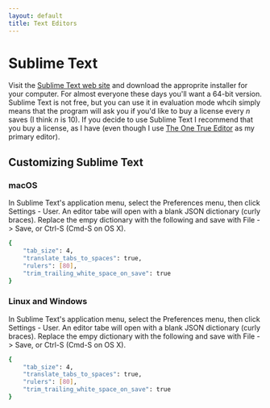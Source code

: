 ```yaml
---
layout: default
title: Text Editors
---
```


# Sublime Text

Visit the [Sublime Text web site](http://www.sublimetext.com/) and download the approprite installer for your computer. For almost everyone these days you'll want a 64-bit version. Sublime Text is not free, but you can use it in evaluation mode whcih simply means that the program will ask you if you'd like to buy a license every *n* saves (I think *n* is 10). If you decide to use Sublime Text I recommend that you buy a license, as I have (even though I use [The One True Editor](http://www.gnu.org/software/emacs/) as my primary editor).


## Customizing Sublime Text

### macOS

In Sublime Text's application menu, select the Preferences menu, then click Settings - User. An editor tabe will open with a blank JSON dictionary (curly braces). Replace the empy dictionary with the following and save with File -> Save, or Ctrl-S (Cmd-S on OS X).

```sh
{
    "tab_size": 4,
    "translate_tabs_to_spaces": true,
    "rulers": [80],
    "trim_trailing_white_space_on_save": true
}
```

### Linux and Windows

In Sublime Text's application menu, select the Preferences menu, then click Settings - User. An editor tabe will open with a blank JSON dictionary (curly braces). Replace the empy dictionary with the following and save with File -> Save, or Ctrl-S (Cmd-S on OS X).

```sh
{
    "tab_size": 4,
    "translate_tabs_to_spaces": true,
    "rulers": [80],
    "trim_trailing_white_space_on_save": true
}
```
